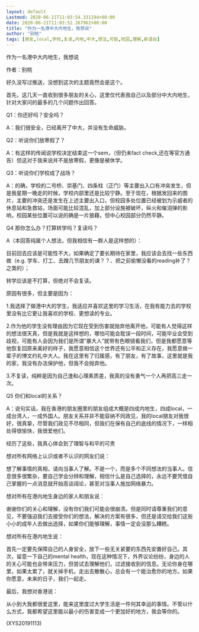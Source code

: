 ```yaml
---
layout: default
Lastmod: 2020-06-21T11:03:54.331194+00:00
date: 2020-06-21T11:03:52.267962+00:00
title: "作为一名港中大内地生，我想说"
author: "别桃"
tags: [朋友,local,学校,复读,内地,中大,想法,可能,校园,理解,新语丝]
---
```


作为一名港中大内地生，我想说

作者：别桃

好久没写过推送，没想到这次的主题竟然会是这个。

首先，这几天一直收到很多朋友的关心，这里仅代表我自己以及部分中大内地生，针对大家问的最多的几个问题作出回答。

Q1：你还好吗？安全吗？

A：我们很安全，已经离开了中大，并没有生命威胁。

Q2：听说你们放寒假了？

A：有这样的传闻说学校决定结束这一个sem，（但仍未fact check,还在等官方通告）但这对于我来说并不是放寒假，更像是被休学。

Q3：听说你们学校成了战场？

A：的确，学校的二号桥、崇基门、四条柱（正门）等主要出入口有冲突发生，但是我星期一晚走的时候，学校内部里还是比较宁静。至于现在，根据发回来的图片，主要的冲突还是发生在上述主要出入口，但校园多处位置已经被划为示威者的休息站和急救站，场面可能比较混乱，加上部分设施被破坏，纵火和催泪弹的影响，校园某些位置可以说的确是一片狼藉，但中心校园部分仍然平静。

Q4 那你怎么办？打算转学吗？复读吗？

A（本回答纯属个人想法，但我相信有一群人是这样想的）：

目前回去应该是可能性不大，如果确定了要长期待在家里，我应该会去找一些东西做（e.g. 学车、打工、去蹭几节朋友的课？？、把之前偷懒没看的reading补了？之类的）；

转学应该是不打算，但绝对不会复读。

原因有很多，但主要是因为：

1.我选择了做港中大的学生，我适应并喜欢这里的学习生活，在我有能力去的学校里没有比它更让我喜欢的学校、更想读的专业。

2.作为他的学生没有理由因为它现在受到伤害就抛弃他离开他，可能有人觉得这样的想法很天真，但是我就是这样想的，哪怕可能会耽误一段时间，可能毕业会受到歧视，可能有人会因为我们是所谓“暴大人”就带有色眼镜看我们，但是我都愿意等他恢复回原来美好的样子，我愿意相信这个世界还有公平和正义存在，我愿意做一辈子的博文约礼中大人。我在这里有了归属感，有了朋友，有了故事，这里就是我的家，我没有办法保护他，但我不会抛弃他。

3.不复读，纯粹是因为自己渣和心理素质差，我真的没有勇气一个人再把高三走一次。

Q5 你们和local的关系？

A：说句实话，我在香港的朋友圈里的朋友组成大概是四成内地生，四成local，一成台湾人，一成外国人。朋友关系并非不能容纳不同政见，我的local朋友对我很好，很真挚，尽管我们政见不尽相同，但我们在保有自己的底线的情况下，一样相处得很愉快，我很爱他们。

经历了这些，我真心体会到了理智与和平的可贵

想对所有网络上认识或者不认识的网友们说：

想了解事情的真相，请向当事人了解。不是一个，而是多个不同想法的当事人。信息很多很繁杂，要自己学会分辨和理解，相信什么是自己选择的，永远不要凭借自己掌握的一点消息就开始高谈阔论，甚至对当事人施加网络暴力。

想对所有在港内地生身边的家人和朋友说：

谢谢你们的关心和理解，没有你们我们可能会很崩溃。但是同时请尊重我们的意见，不要强迫我们去接受你们的想法，解决的方案有很多，但还是请交给我们这些小小的成年人去做出选择，如果你们能够理解，事情一定会没那么糟糕。

想对所有在港内地生说：

首先一定要先保障自己的人身安全，放下一些无关紧要的东西先安置好自己。其次，留意一下自己的mental health，现在这种情况下，外界议论纷纷，身边的人的关心可能也会带来压力，但尝试去理解他们，过滤接收到的信息。无论你身在哪里，如果太累了，就关掉手机，走出去散散心，总会有一个能治愈你的地方。如果你愿意，未来的日子，我们一起走。

最后，我想对香港说：

从小到大我都很爱这里，能来这里度过大学生活是一件何其幸运的事情。不管以什么方式，我都希望这里能以最小的伤害变成一个更加好的地方，我会等你的。

(XYS20191113)

